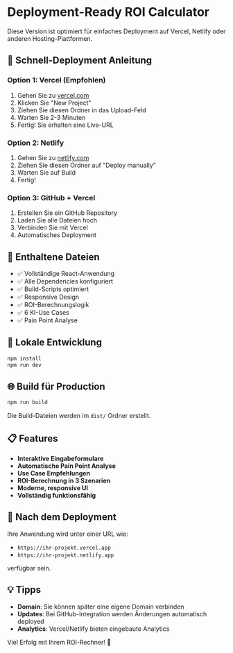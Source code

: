 # Deployment-Ready ROI Calculator

Diese Version ist optimiert für einfaches Deployment auf Vercel, Netlify oder anderen Hosting-Plattformen.

## 🚀 Schnell-Deployment Anleitung

### Option 1: Vercel (Empfohlen)
1. Gehen Sie zu [vercel.com](https://vercel.com)
2. Klicken Sie "New Project"
3. Ziehen Sie diesen Ordner in das Upload-Feld
4. Warten Sie 2-3 Minuten
5. Fertig! Sie erhalten eine Live-URL

### Option 2: Netlify
1. Gehen Sie zu [netlify.com](https://netlify.com)
2. Ziehen Sie diesen Ordner auf "Deploy manually"
3. Warten Sie auf Build
4. Fertig!

### Option 3: GitHub + Vercel
1. Erstellen Sie ein GitHub Repository
2. Laden Sie alle Dateien hoch
3. Verbinden Sie mit Vercel
4. Automatisches Deployment

## 📁 Enthaltene Dateien

- ✅ Vollständige React-Anwendung
- ✅ Alle Dependencies konfiguriert
- ✅ Build-Scripts optimiert
- ✅ Responsive Design
- ✅ ROI-Berechnungslogik
- ✅ 6 KI-Use Cases
- ✅ Pain Point Analyse

## 🔧 Lokale Entwicklung

```bash
npm install
npm run dev
```

## 🌐 Build für Production

```bash
npm run build
```

Die Build-Dateien werden im `dist/` Ordner erstellt.

## 📋 Features

- **Interaktive Eingabeformulare**
- **Automatische Pain Point Analyse**
- **Use Case Empfehlungen**
- **ROI-Berechnung in 3 Szenarien**
- **Moderne, responsive UI**
- **Vollständig funktionsfähig**

## 🎯 Nach dem Deployment

Ihre Anwendung wird unter einer URL wie:
- `https://ihr-projekt.vercel.app`
- `https://ihr-projekt.netlify.app`

verfügbar sein.

## 💡 Tipps

- **Domain**: Sie können später eine eigene Domain verbinden
- **Updates**: Bei GitHub-Integration werden Änderungen automatisch deployed
- **Analytics**: Vercel/Netlify bieten eingebaute Analytics

Viel Erfolg mit Ihrem ROI-Rechner! 🚀

